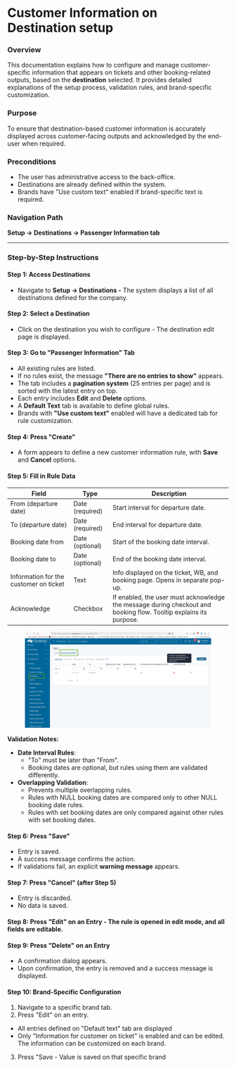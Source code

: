 # Customer Information on Destination setup

### Overview

This documentation explains how to configure and manage customer-specific information that appears on tickets and other booking-related outputs, based on the **destination** selected. It provides detailed explanations of the setup process, validation rules, and brand-specific customization.

### Purpose

To ensure that destination-based customer information is accurately displayed across customer-facing outputs and acknowledged by the end-user when required.

### Preconditions

* The user has administrative access to the back-office.
* Destinations are already defined within the system.
* Brands have "Use custom text" enabled if brand-specific text is required.

### Navigation Path

**Setup → Destinations → Passenger Information tab**

***

### Step-by-Step Instructions

#### Step 1: Access Destinations

* Navigate to **Setup → Destinations -** The system displays a list of all destinations defined for the company.

#### Step 2: Select a Destination

* Click on the destination you wish to configure - The destination edit page is displayed.

#### Step 3: Go to "Passenger Information" Tab

* All existing rules are listed.
* If no rules exist, the message **"There are no entries to show"** appears.
* The tab includes a **pagination system** (25 entries per page) and is sorted with the latest entry on top.
* Each entry includes **Edit** and **Delete** options.
* A **Default Text** tab is available to define global rules.
* Brands with **"Use custom text"** enabled will have a dedicated tab for rule customization.

#### Step 4: Press "Create"

* A form appears to define a new customer information rule, with **Save** and **Cancel** options.

#### Step 5: Fill in Rule Data

| Field                                  | Type            | Description                                                                                                       |
| -------------------------------------- | --------------- | ----------------------------------------------------------------------------------------------------------------- |
| From (departure date)                  | Date (required) | Start interval for departure date.                                                                                |
| To (departure date)                    | Date (required) | End interval for departure date.                                                                                  |
| Booking date from                      | Date (optional) | Start of the booking date interval.                                                                               |
| Booking date to                        | Date (optional) | End of the booking date interval.                                                                                 |
| Information for the customer on ticket | Text            | Info displayed on the ticket, WB, and booking page. Opens in separate pop-up.                                     |
| Acknowledge                            | Checkbox        | If enabled, the user must acknowledge the message during checkout and booking flow. Tooltip explains its purpose. |

<figure><img src="../.gitbook/assets/image (1) (1) (1) (1).png" alt=""><figcaption></figcaption></figure>

**Validation Notes:**

* **Date Interval Rules**:
  * "To" must be later than "From".
  * Booking dates are optional, but rules using them are validated differently.
* **Overlapping Validation**:
  * Prevents multiple overlapping rules.
  * Rules with NULL booking dates are compared only to other NULL booking date rules.
  * Rules with set booking dates are only compared against other rules with set booking dates.

#### Step 6: Press "Save"

* Entry is saved.
* A success message confirms the action.
* If validations fail, an explicit **warning message** appears.

#### Step 7: Press "Cancel" (after Step 5)

* Entry is discarded.
* No data is saved.

#### Step 8: Press "Edit" on an Entry  - The rule is opened in **edit mode,** and all fields are editable.

#### Step 9: Press "Delete" on an Entry

* A confirmation dialog appears.
* Upon confirmation, the entry is removed and a success message is displayed.

#### Step 10: Brand-Specific Configuration

1. Navigate to a specific brand tab.
2. Press "Edit" on an entry.

* All entries defined on "Default text" tab are displayed
* Only "Information for customer on ticket" is enabled and can be edited. The information can be customized on each brand.

3. Press "Save - Value is saved on that specific brand
